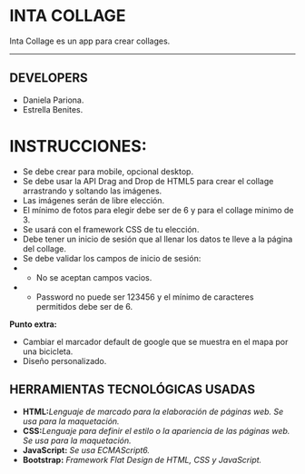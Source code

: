# INTA COLLAGE
Inta Collage es un app para crear collages. 
***

## DEVELOPERS
* Daniela Pariona.
* Estrella Benites. 

# INSTRUCCIONES:
* Se debe crear para mobile, opcional desktop.
* Se debe usar la API Drag and Drop de HTML5 para crear el collage arrastrando y soltando las imágenes.
* Las imágenes serán de libre elección.
* El mínimo de fotos para elegir debe ser de 6 y para el collage minimo de 3.
* Se usará con el framework CSS de tu elección.
* Debe tener un inicio de sesión que al llenar los datos te lleve a la página del collage.
* Se debe validar los campos de inicio de sesión:
* - No se aceptan campos vacios.
* - Password no puede ser 123456 y el mínimo de caracteres permitidos debe ser de 6.

**Punto extra:**
* Cambiar el marcador default de google que se muestra en el mapa por una bicicleta.
* Diseño personalizado.


## HERRAMIENTAS TECNOLÓGICAS USADAS
* **HTML:**_Lenguaje de marcado para la elaboración de páginas web. Se usa para la maquetación._
* **CSS:**_Lenguaje para definir el estilo o la apariencia de las páginas web. Se usa para la maquetación._
* **JavaScript:** _Se usa ECMAScript6._
* **Bootstrap:** _Framework Flat Design de HTML, CSS y JavaScript._
